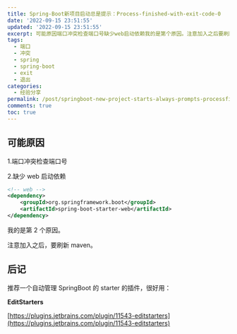 ```yaml
---
title: Spring-Boot新项目启动总是提示：Process-finished-with-exit-code-0
date: '2022-09-15 23:51:55'
updated: '2022-09-15 23:51:55'
excerpt: 可能原因端口冲突检查端口号缺少web启动依赖我的是第个原因。注意加入之后要刷新maven。后记推荐一个自动管理springboot的starter的插件很好用_editstartershttps_pluginsjetbrainscomplugineditstarters‍
tags:
  - 端口
  - 冲突
  - spring
  - spring-boot
  - exit
  - 退出
categories:
  - 经验分享
permalink: /post/springboot-new-project-starts-always-prompts-processfinishedwithexitcode0-zqkshk.html
comments: true
toc: true
---
```

## 可能原因

1.端口冲突检查端口号

2.缺少 web 启动依赖

```xml
<!-- web -->
<dependency>
    <groupId>org.springframework.boot</groupId>
    <artifactId>spring-boot-starter-web</artifactId>
</dependency>
```

我的是第 2 个原因。

注意加入之后，要刷新 maven。

## 后记

推荐一个自动管理 SpringBoot 的 starter 的插件，很好用：

**EditStarters**

[https://plugins.jetbrains.com/plugin/11543-editstarters](https://plugins.jetbrains.com/plugin/11543-editstarters)

‍